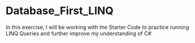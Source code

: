 # Database_First_LINQ
In this exercise, I will be working with the Starter Code to practice running LINQ  Queries and further improve my understanding of C#
